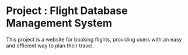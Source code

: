 # Project : Flight Database Management System
This project is a website for booking flights, providing users with an easy and efficient way to plan their travel.

 
